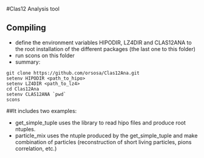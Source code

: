 #Clas12 Analysis tool
## Compiling
- define the environment variables HIPODIR, LZ4DIR and CLAS12ANA to the root installation of the different packages (the last one to this folder)
- run scons on this folder
- summary:
```
git clone https://github.com/orsosa/Clas12Ana.git
setenv HIPODIR <path_to_hipo>
setenv LZ4DIR <path_to_lz4>
cd Clas12Ana
setenv CLAS12ANA `pwd`
scons
```

##It includes two examples:

- get_simple_tuple uses the library to read hipo files and produce root ntuples.
- particle_mix uses the ntuple produced by the get_simple_tuple and make combination of particles (reconstruction of short living particles, pions correlation, etc.)
